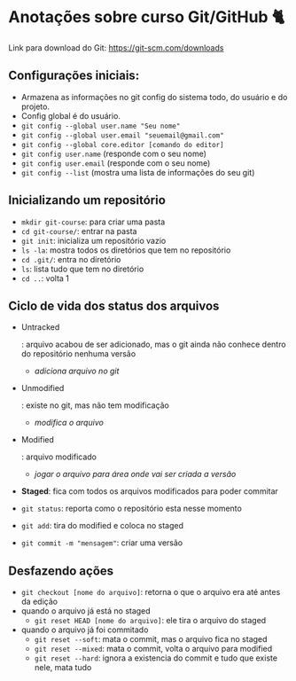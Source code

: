 # Anotações sobre curso Git/GitHub :cat2:



Link para download do Git: https://git-scm.com/downloads

## Configurações iniciais:

- Armazena as informações no git config do sistema todo, do usuário e do projeto.
- Config global é do usuário.
- `git config --global user.name "Seu nome"`
- `git config --global user.email "seuemail@gmail.com"`
- `git config --global core.editor [comando do editor]`
- `git config user.name` (responde com o seu nome)
- `git config user.email` (responde com o seu nome)
- `git config --list` (mostra uma lista de informações do seu git)

## Inicializando um repositório

- `mkdir git-course`: para criar uma pasta
- `cd git-course/`: entrar na pasta
- `git init`: inicializa um repositório vazio
- `ls -la`: mostra todos os diretórios que tem no repositório
- `cd .git/`: entra no diretório
- `ls`: lista tudo que tem no diretório
- `cd ..`: volta 1

## Ciclo de vida dos status dos arquivos

- Untracked

  : arquivo acabou de ser adicionado, mas o git ainda não conhece dentro do repositório nenhuma versão    

  - *adiciona arquivo no git*

- Unmodified

  : existe no git, mas não tem modificação    

  - *modifica o arquivo*

- Modified

  : arquivo modificado    

  - *jogar o arquivo para área onde vai ser criada a versão*

- **Staged**: fica com todos os arquivos modificados para poder commitar

- `git status`: reporta como o repositório esta nesse momento

- `git add`: tira do modified e coloca no staged

- `git commit -m "mensagem"`: criar uma versão

## Desfazendo ações

- `git checkout [nome do arquivo]`: retorna o que o arquivo era até antes da edição
- quando o arquivo já está no staged    
  - `git reset HEAD [nome do arquivo]`: ele tira o arquivo do staged
- quando o arquivo já foi commitado    
  - `git reset --soft`: mata o commit, mas o arquivo fica no staged
  - `git reset --mixed`: mata o commit, volta o arquivo para modified
  - `git reset --hard`: ignora a existencia do commit e tudo que existe nele, mata tudo
